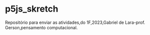 # p5js_skretch
Repositório para enviar as atividades,do 1F,2023,Gabriel de Lara-prof. Gerson,pensamento computacional.
